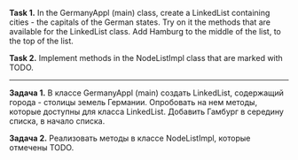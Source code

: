 **Task 1.**
In the GermanyAppl (main) class, create a LinkedList containing cities - the capitals of the German states.
Try on it the methods that are available for the LinkedList class.
Add Hamburg to the middle of the list, to the top of the list.

**Task 2.**
Implement methods in the NodeListImpl class that are marked with TODO.

___________________________________________________

**Задача 1.**
В классе GermanyAppl (main) cоздать LinkedList, содержащий города - столицы земель Германии.
Опробовать на нем методы, которые доступны для класса LinkedList. 
Добавить Гамбург в середину списка, в начало списка.

**Задача 2.**
Реализовать методы в классе NodeListImpl, которые отмечены TODO.



